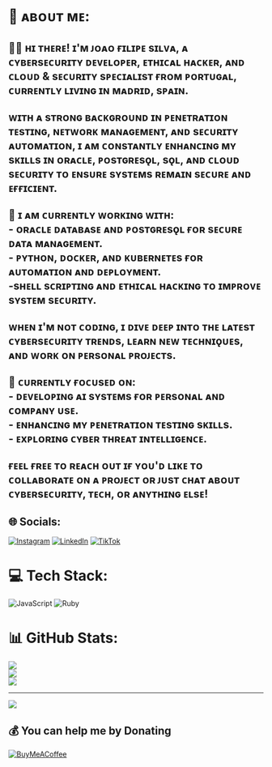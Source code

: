 # 💫 ᴀʙᴏᴜᴛ ᴍᴇ:
## 🫶🏻 ʜɪ ᴛʜᴇʀᴇ! ɪ'ᴍ ᴊᴏᴀᴏ ғɪʟɪᴘᴇ sɪʟᴠᴀ, ᴀ **ᴄʏʙᴇʀsᴇᴄᴜʀɪᴛʏ ᴅᴇᴠᴇʟᴏᴘᴇʀ**, **ᴇᴛʜɪᴄᴀʟ ʜᴀᴄᴋᴇʀ**, ᴀɴᴅ **ᴄʟᴏᴜᴅ & sᴇᴄᴜʀɪᴛʏ sᴘᴇᴄɪᴀʟɪsᴛ** ғʀᴏᴍ ᴘᴏʀᴛᴜɢᴀʟ, ᴄᴜʀʀᴇɴᴛʟʏ ʟɪᴠɪɴɢ ɪɴ ᴍᴀᴅʀɪᴅ, sᴘᴀɪɴ.<br><br>ᴡɪᴛʜ ᴀ sᴛʀᴏɴɢ ʙᴀᴄᴋɢʀᴏᴜɴᴅ ɪɴ **ᴘᴇɴᴇᴛʀᴀᴛɪᴏɴ ᴛᴇsᴛɪɴɢ**, **ɴᴇᴛᴡᴏʀᴋ ᴍᴀɴᴀɢᴇᴍᴇɴᴛ**, ᴀɴᴅ **sᴇᴄᴜʀɪᴛʏ ᴀᴜᴛᴏᴍᴀᴛɪᴏɴ**, ɪ ᴀᴍ ᴄᴏɴsᴛᴀɴᴛʟʏ ᴇɴʜᴀɴᴄɪɴɢ ᴍʏ sᴋɪʟʟs ɪɴ **ᴏʀᴀᴄʟᴇ**, **ᴘᴏsᴛɢʀᴇsǫʟ**, **sǫʟ**, ᴀɴᴅ **ᴄʟᴏᴜᴅ sᴇᴄᴜʀɪᴛʏ** ᴛᴏ ᴇɴsᴜʀᴇ sʏsᴛᴇᴍs ʀᴇᴍᴀɪɴ sᴇᴄᴜʀᴇ ᴀɴᴅ ᴇғғɪᴄɪᴇɴᴛ.<br><br>🔧 ɪ ᴀᴍ ᴄᴜʀʀᴇɴᴛʟʏ ᴡᴏʀᴋɪɴɢ ᴡɪᴛʜ:<br>- **ᴏʀᴀᴄʟᴇ ᴅᴀᴛᴀʙᴀsᴇ** ᴀɴᴅ **ᴘᴏsᴛɢʀᴇsǫʟ** ғᴏʀ sᴇᴄᴜʀᴇ ᴅᴀᴛᴀ ᴍᴀɴᴀɢᴇᴍᴇɴᴛ.<br>- **ᴘʏᴛʜᴏɴ**, **ᴅᴏᴄᴋᴇʀ**, ᴀɴᴅ **ᴋᴜʙᴇʀɴᴇᴛᴇs** ғᴏʀ ᴀᴜᴛᴏᴍᴀᴛɪᴏɴ ᴀɴᴅ ᴅᴇᴘʟᴏʏᴍᴇɴᴛ.<br>-**sʜᴇʟʟ sᴄʀɪᴘᴛɪɴɢ** ᴀɴᴅ **ᴇᴛʜɪᴄᴀʟ ʜᴀᴄᴋɪɴɢ** ᴛᴏ ɪᴍᴘʀᴏᴠᴇ sʏsᴛᴇᴍ sᴇᴄᴜʀɪᴛʏ.<br><br>ᴡʜᴇɴ ɪ'ᴍ ɴᴏᴛ ᴄᴏᴅɪɴɢ, ɪ ᴅɪᴠᴇ ᴅᴇᴇᴘ ɪɴᴛᴏ ᴛʜᴇ ʟᴀᴛᴇsᴛ ᴄʏʙᴇʀsᴇᴄᴜʀɪᴛʏ ᴛʀᴇɴᴅs, ʟᴇᴀʀɴ ɴᴇᴡ ᴛᴇᴄʜɴɪǫᴜᴇs, ᴀɴᴅ ᴡᴏʀᴋ ᴏɴ ᴘᴇʀsᴏɴᴀʟ ᴘʀᴏᴊᴇᴄᴛs.<br><br>🔭 ᴄᴜʀʀᴇɴᴛʟʏ ғᴏᴄᴜsᴇᴅ ᴏɴ:<br>- ᴅᴇᴠᴇʟᴏᴘɪɴɢ ᴀɪ sʏsᴛᴇᴍs ғᴏʀ ᴘᴇʀsᴏɴᴀʟ ᴀɴᴅ ᴄᴏᴍᴘᴀɴʏ ᴜsᴇ.<br>- ᴇɴʜᴀɴᴄɪɴɢ ᴍʏ **ᴘᴇɴᴇᴛʀᴀᴛɪᴏɴ ᴛᴇsᴛɪɴɢ** sᴋɪʟʟs.<br>- ᴇxᴘʟᴏʀɪɴɢ **ᴄʏʙᴇʀ ᴛʜʀᴇᴀᴛ ɪɴᴛᴇʟʟɪɢᴇɴᴄᴇ**.<br><br>ғᴇᴇʟ ғʀᴇᴇ ᴛᴏ ʀᴇᴀᴄʜ ᴏᴜᴛ ɪғ ʏᴏᴜ'ᴅ ʟɪᴋᴇ ᴛᴏ ᴄᴏʟʟᴀʙᴏʀᴀᴛᴇ ᴏɴ ᴀ ᴘʀᴏᴊᴇᴄᴛ ᴏʀ ᴊᴜsᴛ ᴄʜᴀᴛ ᴀʙᴏᴜᴛ ᴄʏʙᴇʀsᴇᴄᴜʀɪᴛʏ, ᴛᴇᴄʜ, ᴏʀ ᴀɴʏᴛʜɪɴɢ ᴇʟsᴇ!

## 🌐 Socials:
[![Instagram](https://img.shields.io/badge/Instagram-%23E4405F.svg?logo=Instagram&logoColor=white)](https://instagram.com/_.joaof_swty_9._) [![LinkedIn](https://img.shields.io/badge/LinkedIn-%230077B5.svg?logo=linkedin&logoColor=white)](https://linkedin.com/in/joaofilipesilvawty) [![TikTok](https://img.shields.io/badge/TikTok-%23000000.svg?logo=TikTok&logoColor=white)](https://tiktok.com/@_.joaof_swty_cyber._) 

# 💻 Tech Stack:
![JavaScript](https://img.shields.io/badge/javascript-%23323330.svg?style=for-the-badge&logo=javascript&logoColor=%23F7DF1E) ![Ruby](https://img.shields.io/badge/ruby-%23CC342D.svg?style=for-the-badge&logo=ruby&logoColor=white)
# 📊 GitHub Stats:
![](https://github-readme-stats.vercel.app/api?username=joaofilipesilvawty&theme=midnight-purple&hide_border=true&include_all_commits=false&count_private=false)<br/>
![](https://github-readme-streak-stats.herokuapp.com/?user=joaofilipesilvawty&theme=midnight-purple&hide_border=true)<br/>
![](https://github-readme-stats.vercel.app/api/top-langs/?username=joaofilipesilvawty&theme=midnight-purple&hide_border=true&include_all_commits=false&count_private=false&layout=compact)

---
[![](https://visitcount.itsvg.in/api?id=joaofilipesilvawty&icon=0&color=0)](https://visitcount.itsvg.in)

  ## 💰 You can help me by Donating
  [![BuyMeACoffee](https://img.shields.io/badge/Buy%20Me%20a%20Coffee-ffdd00?style=for-the-badge&logo=buy-me-a-coffee&logoColor=black)](https://buymeacoffee.com/_.joaof_swty_cyber._) 

  
<!-- Proudly created with GPRM ( https://gprm.itsvg.in ) -->
